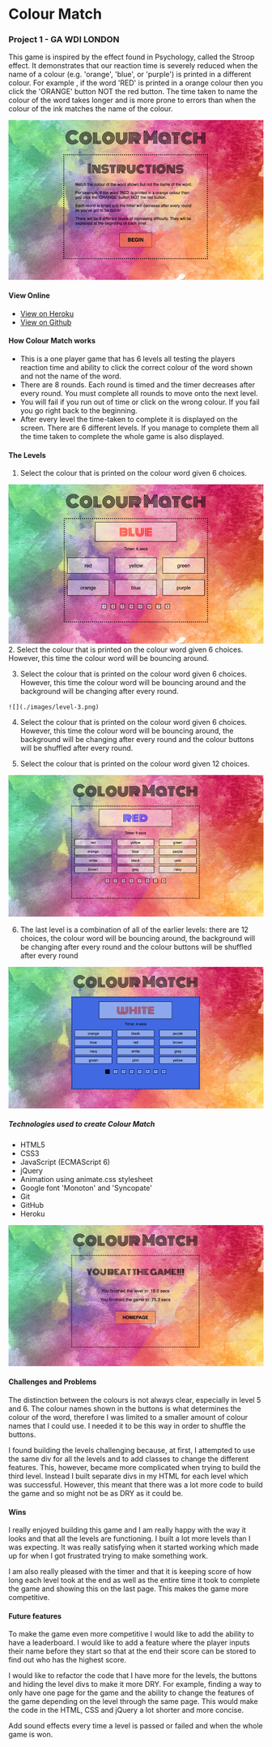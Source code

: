 # Colour Match

### Project 1 - GA WDI LONDON

This game is inspired by the effect found in Psychology, called the Stroop effect. It demonstrates that our reaction time is severely reduced when the name of a colour (e.g. 'orange', 'blue', or 'purple') is printed in a different colour. For example , if the word 'RED' is printed in a orange colour then you click the 'ORANGE' button NOT the red button. The time taken to name the colour of the word takes longer and is more prone to errors than when the colour of the ink matches the name of the colour.

![](./images/instructions-page.png)

#### View Online
- [View on Heroku](http://colour-match-game.herokuapp.com/)
- [View on Github](https://github.com/amadeakimmins/wdi-first-project.git)

#### How Colour Match works

- This is a one player game that has 6 levels all testing the players reaction time and ability to click the correct colour of the word shown and not the name of the word.
- There are 8 rounds. Each round is timed and the timer decreases after every round. You must complete all rounds to move onto the next level.
- You will fail if you run out of time or click on the wrong colour. If you fail you go right back to the beginning.
- After every level the time-taken to complete it is displayed on the screen. There are 6 different levels. If you manage to complete them all the time taken to complete the whole game is also displayed.

#### The Levels

  1. Select the colour that is printed on the colour word given 6 choices.

  ![](./images/level-1.png)
  2. Select the colour that is printed on the colour word given 6 choices. However, this time the colour word will be bouncing around.

  3. Select the colour that is printed on the colour word given 6 choices. However, this time the colour word will be bouncing around and the background will be changing after every round.

    ![](./images/level-3.png)

  4. Select the colour that is printed on the colour word given 6 choices. However, this time the colour word will be bouncing around, the background will be changing after every round and the colour buttons will be shuffled after every round.

  5. Select the colour that is printed on the colour word given 12 choices.

  ![](./images/level-5.png)

  6. The last level is a combination of all of the earlier levels: there are 12 choices, the colour word will be bouncing around, the background will be changing after every round and the colour buttons will be shuffled after every round

  ![](./images/level-6.png)


##### Technologies used to create Colour Match
- HTML5
- CSS3
- JavaScript (ECMAScript 6)
- jQuery
- Animation using animate.css stylesheet
- Google font 'Monoton' and 'Syncopate'
- Git
- GitHub
- Heroku

![](./images/finished-game.png)

#### Challenges and Problems

The distinction between the colours is not always clear, especially in level 5 and 6. The colour names shown in the buttons is what determines the colour of the word, therefore I was limited to a smaller amount of colour names that I could use. I needed it to be this way in order to shuffle the buttons.

I found building the levels challenging because, at first, I attempted to use the same div for all the levels and to add classes to change the different features. This, however, became more complicated when trying to build the third level. Instead I built separate divs in my HTML for each level which was successful. However, this meant that there was a lot more code to build the game and so might not be as DRY as it could be.

#### Wins

I really enjoyed building this game and I am really happy with the way it looks and that all the levels are functioning. I built a lot more levels than I was expecting. It was really satisfying when it started working which made up for when I got frustrated trying to make something work.

I am also really pleased with the timer and that it is keeping score of how long each level took at the end as well as the entire time it took to complete the game and showing this on the last page. This makes the game more competitive.


#### Future features

To make the game even more competitive I would like to add the ability to have a leaderboard. I would like to add a feature where the player inputs their name before they start so that at the end their score can be stored to find out who has the highest score.

I would like to refactor the code  that I have more for the levels, the buttons and hiding the level divs to make it more DRY. For example, finding a way to only have one page for the game and the ability to change the features of the game depending on the level through the same page. This would make the code in the HTML, CSS and jQuery a lot shorter and more concise.

Add sound effects every time a level is passed or failed and when the whole game is won.
